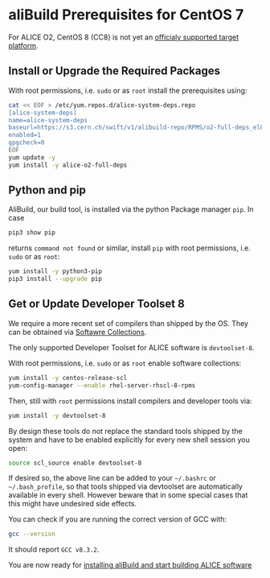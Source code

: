 aliBuild Prerequisites for CentOS 7
===================================

<!-- Dockerfile UPLOAD_NAME alisw/o2-cc7 -->
<!-- Dockerfile FROM centos:7 -->
<!-- Dockerfile RUN rpmdb --rebuilddb && yum clean all -->
For ALICE O2, CentOS 8 (CC8) is not yet an [officialy supported target platform](https://indico.cern.ch/event/642232/#3-wp3-common-tools-and-softwar).


## Install or Upgrade the Required Packages

With root permissions, i.e. `sudo` or as `root` install the prerequisites using:

<!-- Dockerfile RUN_INLINE -->
```bash
cat << EOF > /etc/yum.repos.d/alice-system-deps.repo
[alice-system-deps]
name=alice-system-deps
baseurl=https://s3.cern.ch/swift/v1/alibuild-repo/RPMS/o2-full-deps_el8.x86-64/
enabled=1
gpgcheck=0
EOF
yum update -y
yum install -y alice-o2-full-deps
```

## Python and pip
AliBuild, our build tool, is installed via the python Package manager `pip`.
In case  
```bash
pip3 show pip
```
returns `command not found` or similar, install `pip` with root permissions, i.e. `sudo` or as `root`:
<!-- Dockerfile RUN_INLINE -->
```bash
yum install -y python3-pip
pip3 install --upgrade pip
```

## Get or Update Developer Toolset 8

We require a more recent set of compilers than shipped by the OS. They can be obtained via [Softawre
Collections](https://www.softwarecollections.org/).

The only supported Developer Toolset for ALICE software is `devtoolset-8`.

With root permissions, i.e. `sudo` or as `root` enable software collections:
<!-- Dockerfile RUN_INLINE -->
```bash
yum install -y centos-release-scl
yum-config-manager --enable rhel-server-rhscl-8-rpms
```
Then, still with `root` permissions install compilers and developer tools via:
<!-- Dockerfile RUN_INLINE -->
```bash
yum install -y devtoolset-8
```
By design these tools do not replace the standard tools shipped by the system and have to be enabled explicitly for every new shell session you open:
```bash
source scl_source enable devtoolset-8
```
If desired so, the above line can be added to your `~/.bashrc` or `~/.bash_profile`, so that tools shipped via devtoolset are automatically available in every shell. However beware that in some special cases that this might have undesired side effects.

You can check if you are running the correct version of GCC with:

```bash
gcc --version
```

It should report `GCC v8.3.2`.

You are now ready for [installing aliBuild and start building ALICE
software](README.md#get-or-upgrade-alibuild)

<!-- Dockerfile RUN yum install -y vim-enhanced emacs-nox -->
<!-- Dockerfile RUN rpmdb --rebuilddb && yum clean all -->
<!-- Dockerfile RUN echo "source scl_source enable devtoolset-7" >> /etc/profile -->
<!-- Dockerfile RUN echo "source scl_source enable devtoolset-7" >> /etc/bashrc -->
<!-- Dockerfile RUN pip install alibuild -->
<!-- Dockerfile RUN mkdir /lustre /cvmfs -->
<!-- Dockerfile ENTRYPOINT ["/bin/bash"] -->
